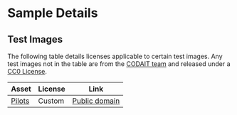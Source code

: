 # Sample Details

## Test Images

The following table details licenses applicable to certain test images. Any test images not in the table are from the [CODAIT team](codait.org) and released under a [CC0 License](https://creativecommons.org/publicdomain/zero/1.0/).

| Asset | License | Link  |
| ------------- | --------  | -------- |
| [Pilots](Pilots.jpg) | Custom | [Public domain](https://en.wikipedia.org/wiki/Public_domain) |
